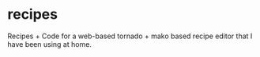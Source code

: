 # recipes
Recipes + Code for a web-based tornado + mako based recipe editor that I have been using at home.

